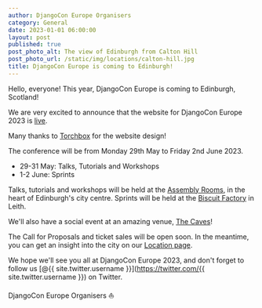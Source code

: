 ```yaml
---
author: DjangoCon Europe Organisers
category: General
date: 2023-01-01 06:00:00
layout: post
published: true
post_photo_alt: The view of Edinburgh from Calton Hill
post_photo_url: /static/img/locations/calton-hill.jpg
title: DjangoCon Europe is coming to Edinburgh!
---
```


Hello, everyone!  This year, DjangoCon Europe is coming to Edinburgh, Scotland!

We are very excited to announce that the website for DjangoCon Europe 2023 is [live](https://2023.djangocon.eu).

Many thanks to [Torchbox](https://torchbox.com/) for the website design!

The conference will be from Monday 29th May to Friday 2nd June 2023.

- 29-31 May: Talks, Tutorials and Workshops
- 1-2 June: Sprints

Talks, tutorials and workshops will be held at the [Assembly Rooms](/venues/#talks), in
the heart of Edinburgh's city centre. Sprints will be held at the
[Biscuit Factory](/venues/#sprints) in Leith.

We'll also have a social event at an amazing venue, [The Caves](/venues/#social)!

The Call for Proposals and ticket sales will be open soon.  In the meantime, you can get an
insight into the city on our [Location page](/location).

We hope we'll see you all at DjangoCon Europe 2023, and don't forget to follow us [@{{ site.twitter.username }}](https://twitter.com/{{ site.twitter.username }}) on Twitter.

DjangoCon Europe Organisers :sailboat:
